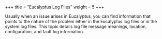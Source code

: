 +++
title = "Eucalyptus Log Files"
weight = 5
+++

Usually when an issue arises in Eucalyptus, you can find information that points to the nature of the problem either in the Eucalyptus log files or in the system log files. This topic details log file message meanings, location, configuration, and fault log information.